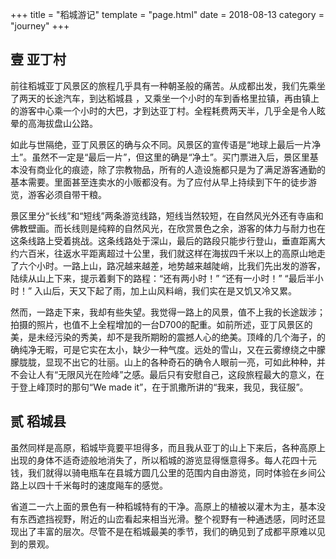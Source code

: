 +++
title = "稻城游记"
template = "page.html" 
date = 2018-08-13
category = "journey"
+++

## 壹 亚丁村

前往稻城亚丁风景区的旅程几乎具有一种朝圣般的痛苦。从成都出发，我们先乘坐了两天的长途汽车，到达稻城县<!-- more -->
，又乘坐一个小时的车到香格里拉镇，再由镇上的游客中心乘一个小时的大巴，才到达亚丁村。全程耗费两天半，几乎全是令人眩晕的高海拔盘山公路。

如此与世隔绝，亚丁风景区的确与众不同。风景区的宣传语是“地球上最后一片净土”。虽然不一定是“最后一片”，但这里的确是“净土”。买门票进入后，景区里基本没有商业化的痕迹，除了宗教物品，所有的人造设施都只是为了满足游客通勤的基本需要。里面甚至连卖水的小贩都没有。为了应付从早上持续到下午的徒步游览，游客必须自带干粮。

景区里分“长线”和“短线”两条游览线路，短线当然较短，在自然风光外还有寺庙和佛教壁画。而长线则是纯粹的自然风光，在欣赏景色之余，游客的体力与耐力也在这条线路上受着挑战。这条线路处于深山，最后的路段只能步行登山，垂直距离大约六百米，往返水平距离超过十公里，我们就这样在海拔四千米以上的高原山地走了六个小时。一路上山，路况越来越差，地势越来越陡峭，比我们先出发的游客，陆续从山上下来，提示着剩下的路程：“还有两小时！” “还有一小时！” “最后半小时！” 入山后，天又下起了雨，加上山风料峭，我们实在是又饥又冷又累。

然而，一路走下来，我却有些失望。我觉得一路上的风景，值不上我的长途跋涉；拍摄的照片，也值不上全程增加的一台D700的配重。如前所述，亚丁风景区的美，是未经污染的秀美，却不是我所期盼的震撼人心的绝美。顶峰的几个海子，的确纯净无暇，可是它实在太小，缺少一种气度。远处的雪山，又在云雾缭绕之中朦朦胧胧，显现不出它的壮丽。山上的各种奇石的确令人眼前一亮，可如此种种，并不会让人有“无限风光在险峰”之感。最后只有安慰自己，这段旅程最大的意义，在于登上峰顶时的那句“We made it”，在于凯撒所讲的“我来，我见，我征服”。

## 贰 稻城县

虽然同样是高原，稻城毕竟要平坦得多，而且我从亚丁的山上下来后，各种高原上出现的身体不适奇迹般地消失了，所以稻城的游览显得惬意得多。每人花四十元钱，我们就得以骑电瓶车在县城方圆几公里的范围内自由游览，同时体验在乡间公路上以四十千米每时的速度飚车的感觉。

省道二一六上面的景色有一种稻城特有的干净。高原上的植被以灌木为主，基本没有东西遮挡视野，附近的山峦看起来相当光滑。整个视野有一种通透感，同时还显现出了丰富的层次。尽管不是在稻城最美的季节，我们的确见到了成都平原难以见到的景观。
